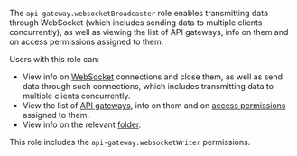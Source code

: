 The `api-gateway.websocketBroadcaster` role enables transmitting data through WebSocket (which includes sending data to multiple clients concurrently), as well as viewing the list of API gateways, info on them and on access permissions assigned to them.

Users with this role can:
* View info on [WebSocket](../../api-gateway/concepts/index.md#websocket) connections and close them, as well as send data through such connections, which includes transmitting data to multiple clients concurrently.
* View the list of [API gateways](../../api-gateway/concepts/index.md), info on them and on [access permissions](../../iam/concepts/access-control/index.md) assigned to them.
* View info on the relevant [folder](../../resource-manager/concepts/resources-hierarchy.md#folder).

This role includes the `api-gateway.websocketWriter` permissions.